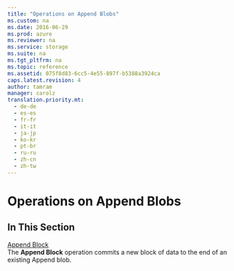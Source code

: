 ```yaml
---
title: "Operations on Append Blobs"
ms.custom: na
ms.date: 2016-06-29
ms.prod: azure
ms.reviewer: na
ms.service: storage
ms.suite: na
ms.tgt_pltfrm: na
ms.topic: reference
ms.assetid: 075f8d83-6cc5-4e55-897f-b5388a3924ca
caps.latest.revision: 4
author: tamram
manager: carolz
translation.priority.mt: 
  - de-de
  - es-es
  - fr-fr
  - it-it
  - ja-jp
  - ko-kr
  - pt-br
  - ru-ru
  - zh-cn
  - zh-tw
---
```

# Operations on Append Blobs
## In This Section  
 [Append Block](../StorageServicesREST/Append-Block.md)  
 The **Append Block** operation commits a new block of data to the end of an existing Append blob.